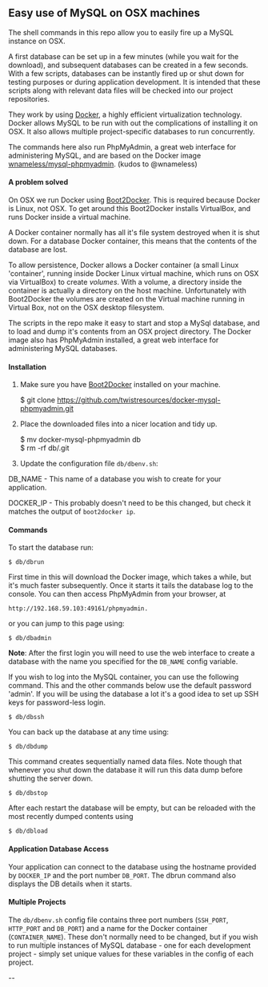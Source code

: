 ## Easy use of MySQL on OSX machines

The shell commands in this repo allow you to easily fire up a MySQL instance on OSX.

A first database can be set up in a few minutes (while you wait for the download), and subsequent databases can be created in a few seconds. With a few scripts, databases can be instantly fired up or shut down for testing purposes or during application development. It is intended that these scripts along with relevant data files will be checked into our project repositories.

They work by using [Docker](https://www.docker.com), a highly efficient virtualization technology. Docker allows MySQL to be run with out the complications of installing it on OSX. It also allows multiple project-specific databases to run concurrently.

The commands here also run PhpMyAdmin, a great web interface for administering MySQL, and are based on the Docker image [wnameless/mysql-phpmyadmin](https://registry.hub.docker.com/u/wnameless/mysql-phpmyadmin/). (kudos to @wnameless)



#### A problem solved
On OSX we run Docker using [Boot2Docker](https://github.com/boot2docker/boot2docker). This is required because Docker is Linux, not OSX. To get around this Boot2Docker installs VirtualBox, and runs Docker inside a virtual machine.

A Docker container normally has all it's file system destroyed when it is shut down. For a database Docker container, this means that the contents of the database are lost.

To allow persistence, Docker allows a Docker container (a small Linux 'container', running inside Docker Linux virtual machine, which runs on OSX via VirtualBox) to create _volumes_. With a volume, a directory inside the container is actually a directory on the host machine. Unfortunately with Boot2Docker the volumes are created on the Virtual machine running in Virtual Box, not on the OSX desktop filesystem.

The scripts in the repo make it easy to start and stop a MySql database, and to load and dump it's contents from an OSX project directory. The Docker image also has PhpMyAdmin installed, a great web interface for administering MySQL databases.


#### Installation

1. Make sure you have [Boot2Docker](http://docs.docker.com/installation/mac/) installed on your machine.

    $ git clone https://github.com/twistresources/docker-mysql-phpmyadmin.git
    
2. Place the downloaded files into a nicer location and tidy up.

    $ mv docker-mysql-phpmyadmin db  
    $ rm -rf db/.git

3. Update the configuration file `db/dbenv.sh`:

  DB_NAME - This name of a database you wish to create for your application.

  DOCKER_IP - This probably doesn't need to be this changed, but check it matches the output of `boot2docker ip`.


#### Commands

To start the database run:

    $ db/dbrun
    
First time in this will download the Docker image, which takes a while, but it's much faster subsequently. Once it starts it tails the database log to the console. You can then access PhpMyAdmin from your browser, at

    http://192.168.59.103:49161/phpmyadmin.

or you can jump to this page using:

    $ db/dbadmin

__Note__: After the first login you will need to use the web interface to create a database with the name you specified for the `DB_NAME` config variable.

If you wish to log into the MySQL container, you can use the following command. This and the other commands below use the default password 'admin'. If you will be using the database a lot it's a good idea to set up SSH keys for password-less login.

    $ db/dbssh
    

You can back up the database at any time using:

    $ db/dbdump
    
This command creates sequentially named data files. Note though that whenever you shut down the database it will run this data dump before shutting the server down.

    $ db/dbstop
    
After each restart the database will be empty, but can be reloaded with the most recently dumped contents using

    $ db/dbload
    

#### Application Database Access

Your application can connect to the database using the hostname provided by `DOCKER_IP` and the port number `DB_PORT`. The dbrun command also displays the DB details when it starts.


#### Multiple Projects
The `db/dbenv.sh` config file contains three port numbers (`SSH_PORT`, `HTTP_PORT` and `DB_PORT`) and a name for the Docker container (`CONTAINER_NAME`). These don't normally need to be changed, but if you wish to run multiple instances of MySQL database - one for each development project - simply set unique values for these variables in the config of each project.

--
